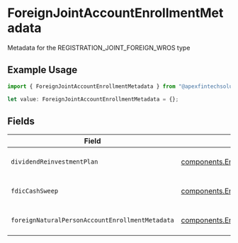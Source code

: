 # ForeignJointAccountEnrollmentMetadata

Metadata for the REGISTRATION_JOINT_FOREIGN_WROS type

## Example Usage

```typescript
import { ForeignJointAccountEnrollmentMetadata } from "@apexfintechsolutions/ascend-sdk/models/components";

let value: ForeignJointAccountEnrollmentMetadata = {};
```

## Fields

| Field                                                                                                                                                                                    | Type                                                                                                                                                                                     | Required                                                                                                                                                                                 | Description                                                                                                                                                                              | Example                                                                                                                                                                                  |
| ---------------------------------------------------------------------------------------------------------------------------------------------------------------------------------------- | ---------------------------------------------------------------------------------------------------------------------------------------------------------------------------------------- | ---------------------------------------------------------------------------------------------------------------------------------------------------------------------------------------- | ---------------------------------------------------------------------------------------------------------------------------------------------------------------------------------------- | ---------------------------------------------------------------------------------------------------------------------------------------------------------------------------------------- |
| `dividendReinvestmentPlan`                                                                                                                                                               | [components.EnrollmentForeignJointAccountEnrollmentMetadataDividendReinvestmentPlan](../../models/components/enrollmentforeignjointaccountenrollmentmetadatadividendreinvestmentplan.md) | :heavy_minus_sign:                                                                                                                                                                       | Option to auto-enroll in Dividend Reinvestment; defaults to DIVIDEND_REINVESTMENT_ENROLL                                                                                                 | DIVIDEND_REINVESTMENT_ENROLL                                                                                                                                                             |
| `fdicCashSweep`                                                                                                                                                                          | [components.EnrollmentForeignJointAccountEnrollmentMetadataFdicCashSweep](../../models/components/enrollmentforeignjointaccountenrollmentmetadatafdiccashsweep.md)                       | :heavy_minus_sign:                                                                                                                                                                       | Option to auto-enroll in FDIC cash sweep; defaults to FDIC_CASH_SWEEP_ENROLL                                                                                                             | FDIC_CASH_SWEEP_ENROLL                                                                                                                                                                   |
| `foreignNaturalPersonAccountEnrollmentMetadata`                                                                                                                                          | [components.EnrollmentForeignNaturalPersonAccountEnrollmentMetadata](../../models/components/enrollmentforeignnaturalpersonaccountenrollmentmetadata.md)                                 | :heavy_minus_sign:                                                                                                                                                                       | Enrollment metadata for Accounts that have a foreign Legal Natural Person owner.                                                                                                         |                                                                                                                                                                                          |